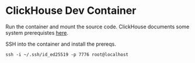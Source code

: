 # ClickHouse Dev Container

Run the container and mount the source code. ClickHouse documents some
system prerequistes [here](https://clickhouse.com/docs/development/build).


SSH into the container and install the prereqs.



```
ssh -i ~/.ssh/id_ed25519 -p 7776 root@localhost
```